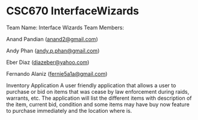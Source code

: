 # CSC670 InterfaceWizards

Team Name: Interface Wizards
Team Members:

Anand Pandian (anand2@gmail.com)

Andy Phan (andy.p.phan@gmail.com)

Eber Diaz (diazeber@yahoo.com)

Fernando Alaniz (fernie5a1a@gmail.com) 

Inventory Application
A user friendly application that allows a user to purchase or bid on items that was cease by law enforcement during raids, warrants, etc. The application will list the different items with description of the item, current bid, condition and some items may have buy now feature to purchase immediately and the location where is. 
